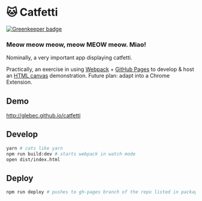 # 🐱 Catfetti

[![Greenkeeper badge](https://badges.greenkeeper.io/glebec/catfetti.svg)](https://greenkeeper.io/)

### Meow meow meow, meow MEOW meow. Miao!

Nominally, a very important app displaying catfetti.

Practically, an exercise in using [Webpack](https://webpack.github.io/) + [GitHub Pages](https://pages.github.com/) to develop & host an [HTML canvas](https://developer.mozilla.org/en-US/docs/Web/API/Canvas_API/Tutorial) demonstration. Future plan: adapt into a Chrome Extension.

## Demo

http://glebec.github.io/catfetti

## Develop

```sh
yarn # cats like yarn
npm run build:dev # starts webpack in watch mode
open dist/index.html
```

## Deploy

```sh
npm run deploy # pushes to gh-pages branch of the repo listed in package.json
```
